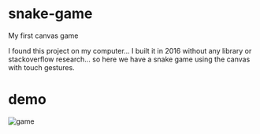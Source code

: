# snake-game
My first canvas game

I found this project on my computer... I built it in 2016 without any library or stackoverflow research... so here we have a snake game using the canvas with touch gestures.


# demo
![game](https://user-images.githubusercontent.com/6461113/92960639-5a68ea00-f444-11ea-9dcd-2669d784131b.gif)
